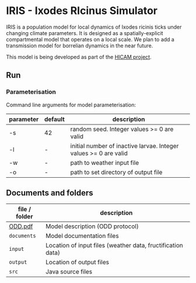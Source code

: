 # IRIS - Ixodes RIcinus Simulator 

IRIS is a population model for local dynamics of Ixodes ricinis ticks under changing climate parameters. It is designed as a spatially-explicit compartmental model that operates on a local scale. We plan to add a transmission model for borrelian dynamics in the near future.

This model is being developed as part of the [HICAM project][HICAM].

## Run

### Parameterisation

Command line arguments for model parameterisation:

| parameter    | default     | description                                                                                                                          |
|--------------|-------------|--------------------------------------------------------------------------------------------------------------------------------------|
| -s           | 42          | random seed. Integer values >= 0 are valid                                                                                           |
| -l           | -           | initial number of inactive larvae. Integer values >= 0 are valid                                                                     |
| -w           | -           | path to weather input file                                                                                                           |
| -o           | -           | path to set directory of output file                                                                                                 |


## Documents and folders

| file / folder                                          | description                                                                                                         |
|--------------------------------------------------------|---------------------------------------------------------------------------------------------------------------------|
| [ODD.pdf](documents/odd/iris_odd.pdf)                  | Model description (ODD protocol)                                                                                    |
| `documents`                                            | Model documentation files                                                                                           |
| `input`                                                | Location of input files (weather data, fructification data)                                                         |
| `output`                                               | Location of output files                                                                                            |
| `src`                                                  | Java source files                                                                                                   |


[HICAM]: https://www.ufz.de/index.php?en=47573